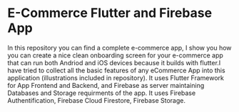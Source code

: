 <h1>E-Commerce Flutter and Firebase App </h1>
<p>
In this repository you can find a complete e-commerce app, I show you how you can create a nice clean onboarding screen for your e-commerce app that can run both Andriod and iOS devices because it builds with flutter.I have tried to collect all the basic features of any eCommerce App into this application (illustrations included in repository). It uses Flutter Framework for App Frontend and Backend, and Firebase as server maintaining Databases and Storage requirments of the app. It uses Firebase Authentification, Firebase Cloud Firestore, Firebase Storage.</p>
